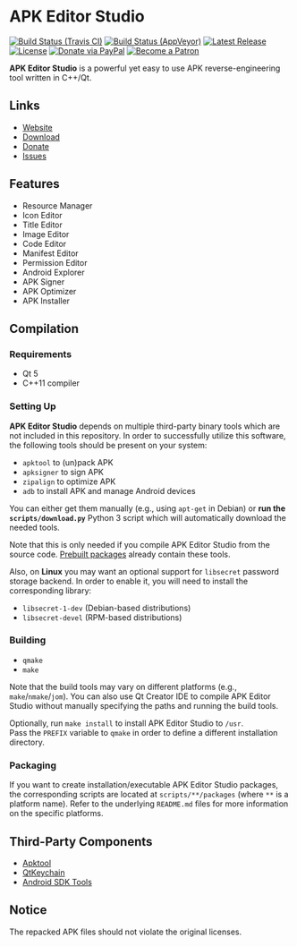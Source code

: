 # APK Editor Studio

[![Build Status (Travis CI)](https://travis-ci.org/kefir500/apk-editor-studio.svg?branch=master)](https://travis-ci.org/kefir500/apk-editor-studio/builds)
[![Build Status (AppVeyor)](https://ci.appveyor.com/api/projects/status/github/kefir500/apk-editor-studio?svg=true)](https://ci.appveyor.com/project/kefir500/apk-editor-studio)
[![Latest Release](https://img.shields.io/github/release/kefir500/apk-editor-studio.svg?maxAge=86400)](https://github.com/kefir500/apk-editor-studio/releases/latest)
[![License](https://img.shields.io/github/license/kefir500/apk-editor-studio?color=blue)](https://raw.githubusercontent.com/kefir500/apk-editor-studio/master/LICENSE)
[![Donate via PayPal](https://img.shields.io/badge/donate-PayPal-orange.svg?logo=paypal)](https://paypal.me/kefir500)
[![Become a Patron](https://img.shields.io/badge/donate-Patreon-orange.svg?logo=patreon)](https://www.patreon.com/kefir500)

**APK Editor Studio** is a powerful yet easy to use APK reverse-engineering tool written in C++/Qt.

## Links

- [Website](https://qwertycube.com/apk-editor-studio/)
- [Download](https://qwertycube.com/apk-editor-studio/download/)
- [Donate](https://qwertycube.com/donate/)
- [Issues](https://github.com/kefir500/apk-editor-studio/issues)

## Features

- Resource Manager
- Icon Editor
- Title Editor
- Image Editor
- Code Editor
- Manifest Editor
- Permission Editor
- Android Explorer
- APK Signer
- APK Optimizer
- APK Installer

## Compilation

### Requirements

- Qt 5
- C++11 compiler

### Setting Up

**APK Editor Studio** depends on multiple third-party binary tools which are not included in this repository.
In order to successfully utilize this software, the following tools should be present on your system:

- `apktool` to (un)pack APK
- `apksigner` to sign APK
- `zipalign` to optimize APK
- `adb` to install APK and manage Android devices

You can either get them manually (e.g., using `apt-get` in Debian)
or **run the `scripts/download.py`** Python 3 script which will automatically download the needed tools.

Note that this is only needed if you compile APK Editor Studio from the source code.
[Prebuilt packages](https://github.com/kefir500/apk-editor-studio/releases) already contain these tools.

Also, on **Linux** you may want an optional support for `libsecret` password storage backend.
In order to enable it, you will need to install the corresponding library:
- `libsecret-1-dev` (Debian-based distributions)
- `libsecret-devel` (RPM-based distributions)

### Building

- `qmake`
- `make`

Note that the build tools may vary on different platforms (e.g., `make`/`nmake`/`jom`).
You can also use Qt Creator IDE to compile APK Editor Studio
without manually specifying the paths and running the build tools.

Optionally, run `make install` to install APK Editor Studio to `/usr`.  
Pass the `PREFIX` variable to `qmake` in order to define a different installation directory.

### Packaging

If you want to create installation/executable APK Editor Studio packages,
the corresponding scripts are located at `scripts/**/packages` (where `**` is a platform name).
Refer to the underlying `README.md` files for more information on the specific platforms.

## Third-Party Components

- [Apktool](https://github.com/iBotPeaches/Apktool)
- [QtKeychain](https://github.com/frankosterfeld/qtkeychain)
- [Android SDK Tools](https://android.googlesource.com)

## Notice

The repacked APK files should not violate the original licenses.
